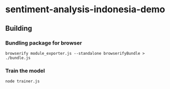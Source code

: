 # sentiment-analysis-indonesia-demo

## Building
### Bundling package for browser
`browserify module_exporter.js --standalone browserifyBundle > ./bundle.js`

### Train the model
`node trainer.js`
